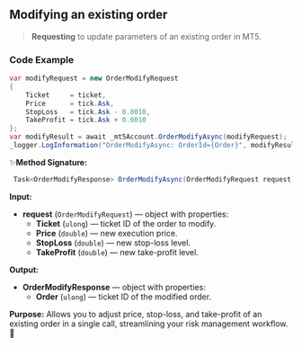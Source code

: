 ## Modifying an existing order

> **Requesting** to update parameters of an existing order in MT5.

### Code Example

```csharp
var modifyRequest = new OrderModifyRequest
{
    Ticket     = ticket,
    Price      = tick.Ask,
    StopLoss   = tick.Ask - 0.0010,
    TakeProfit = tick.Ask + 0.0010
};
var modifyResult = await _mt5Account.OrderModifyAsync(modifyRequest);
_logger.LogInformation("OrderModifyAsync: OrderId={Order}", modifyResult.Order);
```

✨**Method Signature:**
```csharp
 Task<OrderModifyResponse> OrderModifyAsync(OrderModifyRequest request);
```

**Input:**

- **request** (`OrderModifyRequest`) — object with properties:
  - **Ticket** (`ulong`) — ticket ID of the order to modify.
  - **Price** (`double`) — new execution price.
  - **StopLoss** (`double`) — new stop-loss level.
  - **TakeProfit** (`double`) — new take-profit level.



 **Output:**
   * **OrderModifyResponse** — object with properties:
      * **Order** (`ulong`) — ticket ID of the modified order.

**Purpose:**
Allows you to adjust price, stop-loss, and take-profit of an existing order in a single call, streamlining your risk management workflow. 🚀

